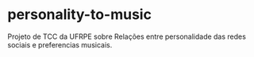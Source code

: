 # personality-to-music
Projeto de TCC da UFRPE sobre Relações entre personalidade das redes sociais e preferencias musicais. 
